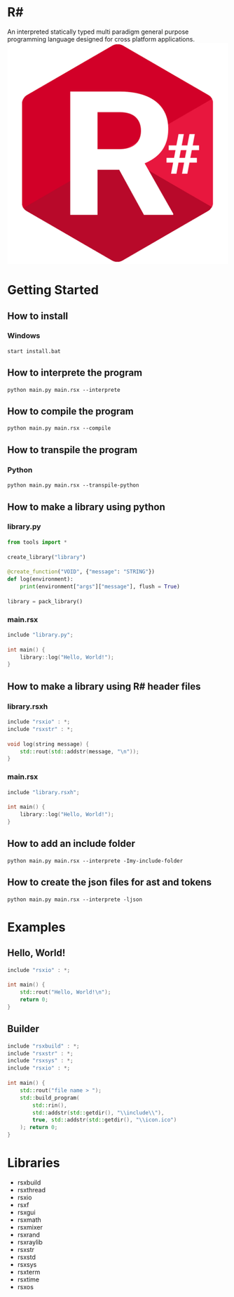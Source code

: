# R#
An interpreted statically typed multi paradigm general purpose programming language designed for cross platform applications.
![rsharp logo](rsharp/icon.png)

# Getting Started
## How to install
### Windows
```
start install.bat
```

## How to interprete the program
```
python main.py main.rsx --interprete
```

## How to compile the program
```
python main.py main.rsx --compile
```

## How to transpile the program
### Python
```
python main.py main.rsx --transpile-python
```

## How to make a library using python
### library.py
```python
from tools import *

create_library("library")

@create_function("VOID", {"message": "STRING"})
def log(environment):
    print(environment["args"]["message"], flush = True)

library = pack_library()
```

### main.rsx
```c++
include "library.py";

int main() {
    library::log("Hello, World!");
}
```

## How to make a library using R# header files
### library.rsxh
```c++
include "rsxio" : *;
include "rsxstr" : *;

void log(string message) {
    std::rout(std::addstr(message, "\n"));
}
```

### main.rsx
```c++
include "library.rsxh";

int main() {
    library::log("Hello, World!");
}
```

## How to add an include folder
```
python main.py main.rsx --interprete -Imy-include-folder
```

## How to create the json files for ast and tokens
```
python main.py main.rsx --interprete -ljson
```

# Examples
## Hello, World!
```c++
include "rsxio" : *;

int main() {
    std::rout("Hello, World!\n");
    return 0;
}
```

## Builder
```c++
include "rsxbuild" : *;
include "rsxstr" : *;
include "rsxsys" : *;
include "rsxio" : *;

int main() {
    std::rout("file name > ");
    std::build_program(
        std::rin(),
        std::addstr(std::getdir(), "\\include\\"),
        true, std::addstr(std::getdir(), "\\icon.ico")
    ); return 0;
}
```

# Libraries
- rsxbuild
- rsxthread
- rsxio
- rsxf
- rsxgui
- rsxmath
- rsxmixer
- rsxrand
- rsxraylib
- rsxstr
- rsxstd
- rsxsys
- rsxterm
- rsxtime
- rsxos
